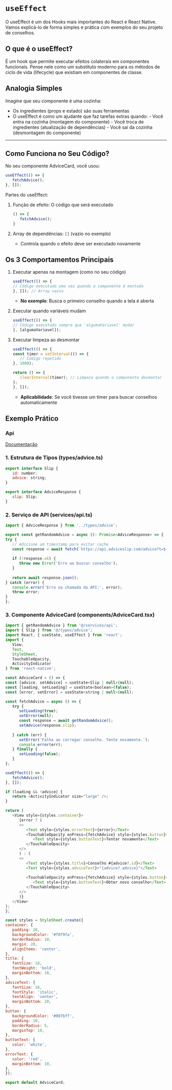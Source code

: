 #  `useEffect`

O useEffect é um dos Hooks mais importantes do React e React Native. Vamos explicá-lo de forma simples e prática com exemplos do seu projeto de conselhos.


## O que é o useEffect? 

É um hook que permite executar efeitos colaterais em componentes funcionais. Pense nele como um substituto moderno para os métodos de ciclo de vida (lifecycle) que existiam em componentes de classe.

## Analogia Simples

Imagine que seu componente é uma cozinha:

- Os ingredientes (props e estado) são suas ferramentas
- O useEffect é como um ajudante que faz tarefas extras quando:
      - Você entra na cozinha (montagem do componente)
      - Você troca de ingredientes (atualização de dependências)
      - Você sai da cozinha (desmontagem do componente) 

---
## Como Funciona no Seu Código?  
No seu componente AdviceCard, você usou:

``` javascript  
useEffect(() => {
   fetchAdvice(); 
}, []);
```

Partes do useEffect:

1. Função de efeito: O código que será executado
   ``` javascript  
   () => {
      fetchAdvice();
   } 
   ```

2. Array de dependências: `[]` (vazio no exemplo)
      - Controla quando o efeito deve ser executado novamente

## Os 3 Comportamentos Principais

1. Executar apenas na montagem (como no seu código)
   ``` javascript  
   useEffect(() => {
   // Código executado uma vez quando o componente é montado
   }, []); // Array vazio
   ```
      - **No exemplo**: Busca o primeiro conselho quando a tela é aberta

2. Executar quando variáveis mudam
   ``` javascript  
   useEffect(() => {
   // Código executado sempre que 'algumaVariavel' mudar
   }, [algumaVariavel]);
   ```

3. Executar limpeza ao desmontar
   ``` javascript  
   useEffect(() => {
   const timer = setInterval(() => {
      // Código repetido
   }, 1000);
   
   return () => {
      clearInterval(timer); // Limpeza quando o componente desmontar
   };
   }, []);
   ```
      - **Aplicabilidade**: Se você tivesse um timer para buscar conselhos automaticamente



## Exemplo Prático

### Api
   [Documentação](https://api.adviceslip.com/)

### 1. Estrutura de Tipos (types/advice.ts)
   ``` javascript  
   export interface Slip {
      id: number;
      advice: string;
   }
   
   export interface AdviceResponse {
      slip: Slip;
   }
   ```

### 2. Serviço de API (services/api.ts)
   ``` javascript  
   import { AdviceResponse } from '../types/advice';

   export const getRandomAdvice = async (): Promise<AdviceResponse> => {
   try {
      // Adicione um timestamp para evitar cache
      const response = await fetch(`https://api.adviceslip.com/advice?t=${Date.now()}`);
      
      if (!response.ok) {
         throw new Error('Erro ao buscar conselho');
      }
      
      return await response.json();
   } catch (error) {
      console.error('Erro na chamada da API:', error);
      throw error;
   }
   };
   ```

### 3. Componente AdviceCard (components/AdviceCard.tsx)
   ``` javascript  
   import { getRandomAdvice } from '@/services/api';
   import { Slip } from '@/types/advice';
   import React, { useState, useEffect } from 'react';
   import { 
      View, 
      Text, 
      StyleSheet, 
      TouchableOpacity, 
      ActivityIndicator 
   } from 'react-native';

   const AdviceCard = () => {
   const [advice, setAdvice] = useState<Slip | null>(null);
   const [loading, setLoading] = useState<boolean>(false);
   const [error, setError] = useState<string | null>(null);

   const fetchAdvice = async () => {
      try {
         setLoading(true);
         setError(null);
         const response = await getRandomAdvice();
         setAdvice(response.slip);
         
      } catch (err) {
         setError('Falha ao carregar conselho. Tente novamente.');
         console.error(err);
      } finally {
         setLoading(false);
      }
   };

   useEffect(() => {
      fetchAdvice();
   }, []);

   if (loading && !advice) {
      return <ActivityIndicator size="large" />;
   }

   return (
      <View style={styles.container}>
         {error ? (
         <>
            <Text style={styles.errorText}>{error}</Text>
            <TouchableOpacity onPress={fetchAdvice} style={styles.button}>
               <Text style={styles.buttonText}>Tentar novamente</Text>
            </TouchableOpacity>
         </>
         ) : (
         <>
            <Text style={styles.title}>Conselho #{advice?.id}</Text>
            <Text style={styles.adviceText}>"{advice?.advice}"</Text>
            
            <TouchableOpacity onPress={fetchAdvice} style={styles.button}>
               <Text style={styles.buttonText}>Obter novo conselho</Text>
            </TouchableOpacity>
         </>
         )}
      </View>
   );
   };

   const styles = StyleSheet.create({
   container: {
      padding: 20,
      backgroundColor: '#f8f9fa',
      borderRadius: 10,
      margin: 20,
      alignItems: 'center',
   },
   title: {
      fontSize: 18,
      fontWeight: 'bold',
      marginBottom: 10,
   },
   adviceText: {
      fontSize: 16,
      fontStyle: 'italic',
      textAlign: 'center',
      marginBottom: 20,
   },
   button: {
      backgroundColor: '#007bff',
      padding: 10,
      borderRadius: 5,
      marginTop: 10,
   },
   buttonText: {
      color: 'white',
   },
   errorText: {
      color: 'red',
      marginBottom: 10,
   },
   });

   export default AdviceCard;
   ```
